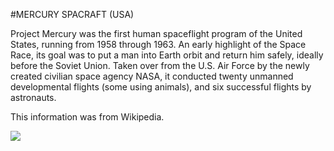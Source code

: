 #MERCURY SPACRAFT (USA)


Project Mercury was the first human spaceflight program of the United States, running from 1958 through 1963. An early highlight of the Space Race, its goal was to put a man into Earth orbit and return him safely, ideally before the Soviet Union. Taken over from the U.S. Air Force by the newly created civilian space agency NASA, it conducted twenty unmanned developmental flights (some using animals), and six successful flights by astronauts.

This information was from Wikipedia.


![](/images/Mercury.jpg) 